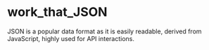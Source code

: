 # work_that_JSON

JSON is a popular data format as it is easily readable, derived from JavaScript, highly used for API interactions.
